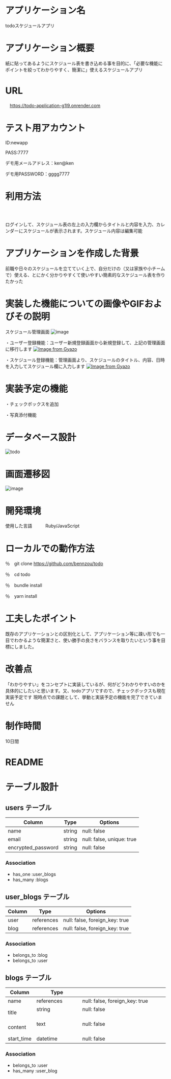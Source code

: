 # アプリケーション名　　　　　	
todoスケジュールアプリ

# アプリケーション概要　　　　
紙に貼ってあるようにスケジュール表を書き込める事を目的に、「必要な機能にポイントを絞ってわかりやすく、簡潔に」使えるスケジュールアプリ

# URL	
　https://todo-application-g1l9.onrender.com

# テスト用アカウント　　　　　　　　
ID:newapp

PASS:7777

デモ用メールアドレス：ken@ken

デモ用PASSWORD：gggg7777

# 利用方法	　　　　　　　　　　　　　　　　　
ログインして、スケジュール表の左上の入力欄からタイトルと内容を入力、カレンダーにスケジュールが表示されます。スケジュール内容は編集可能

# アプリケーションを作成した背景
前職や日々のスケジュールを立てていく上で、自分だけの（又は家族や小チームで）使える、とにかく分かりやすくて使いやすい簡素的なスケジュール表を作りたかった

# 実装した機能についての画像やGIFおよびその説明

スケジュール管理画面
![image](https://github.com/bennzou/todo/assets/154778086/dedecbb9-694d-4df3-8a35-56059f652e10)

・ユーザー登録機能：ユーザー新規登録画面から新規登録して、上記の管理画面に移行します
[![Image from Gyazo](https://i.gyazo.com/fffe1c25a925ee54c1f8cf38e2827df4.gif)](https://gyazo.com/fffe1c25a925ee54c1f8cf38e2827df4)

・スケジュール登録機能：管理画面より、スケジュールのタイトル、内容、日時を入力してスケジュール欄に入力します
[![Image from Gyazo](https://i.gyazo.com/01f93a7603c67cf99245a072806c88d3.gif)](https://gyazo.com/01f93a7603c67cf99245a072806c88d3)
# 実装予定の機能	
・チェックボックスを追加　

・写真添付機能

# データベース設計	
![todo](https://github.com/bennzou/todo/assets/154778086/8b3e3507-bbae-4f1d-a3fc-80906efe3a9b)


# 画面遷移図	
![image](https://github.com/bennzou/todo/assets/154778086/08135d6e-08ec-4d2c-bab8-64684c344ef6)


# 開発環境	
使用した言語　　　Ruby/JavaScript

# ローカルでの動作方法
％　git clone https://github.com/bennzou/todo

％　cd todo

％　bundle install

％　yarn install


# 工夫したポイント	
既存のアプリケーションとの区別化として、アプリケーション等に疎い形でも一目でわかるような簡潔さと、使い勝手の良さをバランスを取りたいという事を目標にしました。

# 改善点	　　
「わかりやすい」をコンセプトに実装しているが、何がどうわかりやすいのかを具体的にしたいと思います。又、todoアプリですので、チェックボックスも現在実装予定です
現時点での課題として、挙動と実装予定の機能を完了できていません

# 制作時間	
10日間

# README

# テーブル設計

## users テーブル

| Column             | Type   | Options     |
| ------------------ | ------ | ----------- |
| name               | string | null: false |
| email              | string | null: false, unique: true |
| encrypted_password | string | null: false |

### Association
- has_one  :user_blogs
- has_many :blogs

## user_blogs テーブル

| Column    | Type       | Options                        |
| ------    | ---------- | ------------------------------ |
| user      | references | null: false, foreign_key: true |
| blog      | references | null: false, foreign_key: true |

### Association

- belongs_to :blog
- belongs_to :user


## blogs テーブル

| Column     | Type       | Options                        |
| -------    | ---------- | ------------------------------ |
| name       | references | null: false, foreign_key: true |
| title      | string 　　　　　　　　| null: false 　　　　　　　　　　　　　　　　　　　　　　　　　　　　　　　　　　　　　　|
| content    | text   　　　　　　　　| null: false 　　　　　　　　　　　　　　　　　　　　　　　　　　　　　　　　　　　　　　|
| start_time | datetime  　　| null: false 　　　　　　　　　　　　　　　　　　　　　　　　　　　　　　　   　|

### Association
- belongs_to :user
- has_many   :user_blog

